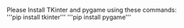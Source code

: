 Please Install TKinter and pygame using these commands:
<br>
'''pip install tkinter'''
'''pip install pygame'''